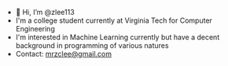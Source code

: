 - 👋 Hi, I’m @zlee113
- I'm a college student currently at Virginia Tech for Computer Engineering
- I'm interested in Machine Learning currently but have a decent background in programming of various natures
- Contact: mrzclee@gmail.com

<!---
zlee113/zlee113 is a ✨ special ✨ repository because its `README.md` (this file) appears on your GitHub profile.
You can click the Preview link to take a look at your changes.
--->
